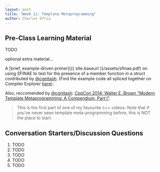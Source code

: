 ```yaml
---
layout: post
title: "Week 11: Template Metaprogramming"
author: Charles Ofria
---
```


## Pre-Class Learning Material

TODO

optional extra material...

A [brief, example-driven primer]({{ site.baseurl }}/assets/sfinae.pdf) on using SFINAE to test for the presence of a member function in a struct contributed by [@cgnitash](https://github.com/cgnitash).
(Find the example code all spliced together on Compiler Explorer [here](https://godbolt.org/z/XbTrB8)).

Also, reccomended by [@cgnitash](https://github.com/cgnitash): [CppCon 2014: Walter E. Brown "Modern Template Metaprogramming: A Compendium, Part I"](https://www.youtube.com/watch?v=Am2is2QCvxY).
> This is the first part of one of my favourite c++ videos.
> Note that if you've never seen template meta-programming before, this is NOT the place to start.

## Conversation Starters/Discussion Questions

1. TODO
2. TODO
3. TODO
4. TODO
5. TODO
